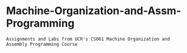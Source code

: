 # Machine-Organization-and-Assm-Programming
```Assignments and Labs from UCR's CS061 Machine Organization and Assembly Programming Course```
